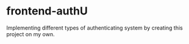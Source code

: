 # frontend-authU
Implementing different types of authenticating system by creating this project on my own.
